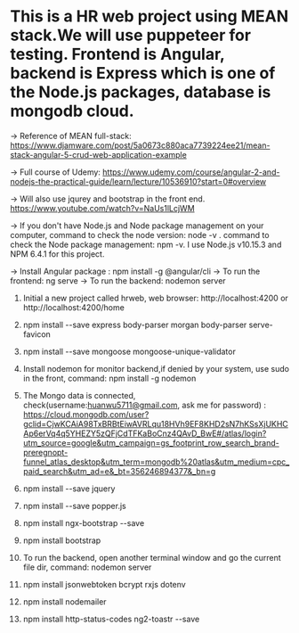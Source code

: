 
# This is a HR web project using MEAN stack.We will use puppeteer for testing. Frontend is Angular, backend is Express which is one of the Node.js packages, database is mongodb cloud.

-> Reference of MEAN full-stack: https://www.djamware.com/post/5a0673c880aca7739224ee21/mean-stack-angular-5-crud-web-application-example

-> Full course of Udemy: https://www.udemy.com/course/angular-2-and-nodejs-the-practical-guide/learn/lecture/10536910?start=0#overview

-> Will also use jqurey and bootstrap in the front end. https://www.youtube.com/watch?v=NaUs1lLcjWM

-> If you don't have Node.js and Node package management on your computer, command to check the node version: node -v . command to check the Node package management: npm -v. I use Node.js v10.15.3 and NPM 6.4.1 for this project.

-> Install Angular package : npm install -g @angular/cli
-> To run the frontend: ng serve
-> To run the backend: nodemon server

1. Initial a new project called hrweb, web browser: http://localhost:4200 or http://localhost:4200/home
 
2. npm install --save express body-parser morgan body-parser serve-favicon

3. npm install --save mongoose mongoose-unique-validator

4. Install nodemon for monitor backend,if denied by your system, use sudo in the front, command: npm install -g nodemon

5. The Mongo data is connected, check(username:huanwu5711@gmail.com, ask me for password) : https://cloud.mongodb.com/user?gclid=CjwKCAiA98TxBRBtEiwAVRLqu18HVh9EF8KHD2sN7hKSsXjUKHCAp6erVq4q5YHEZY5zQFjCdTFKaBoCnz4QAvD_BwE#/atlas/login?utm_source=google&utm_campaign=gs_footprint_row_search_brand-preregnopt-funnel_atlas_desktop&utm_term=mongodb%20atlas&utm_medium=cpc_paid_search&utm_ad=e&_bt=356246894377&_bn=g

6. npm install --save jquery

7. npm install --save popper.js

8. npm install ngx-bootstrap --save

9. npm install bootstrap

10. To run the backend, open another terminal window and go the current file dir, 
   command: nodemon server
   
11. npm install jsonwebtoken bcrypt rxjs dotenv

12. npm install nodemailer

13. npm install http-status-codes ng2-toastr --save







